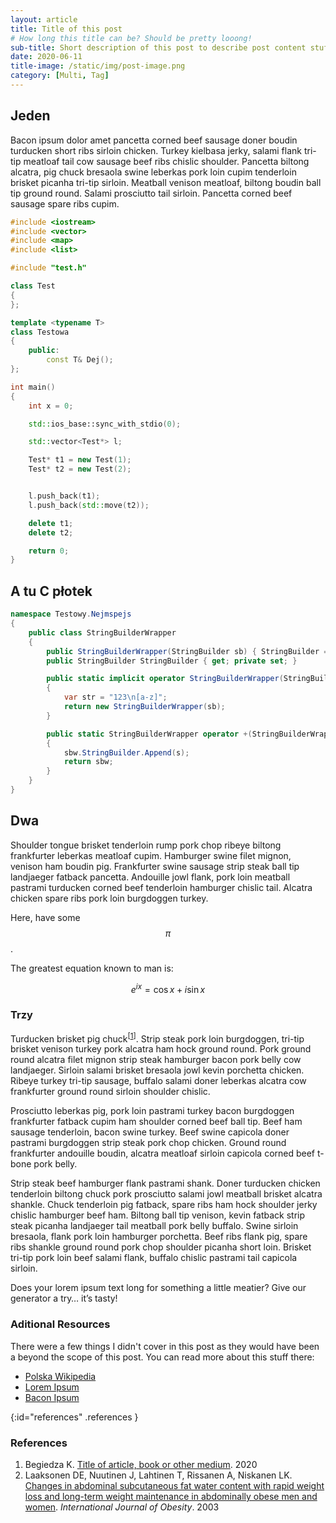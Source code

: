 ```yaml
---
layout: article
title: Title of this post
# How long this title can be? Should be pretty looong!
sub-title: Short description of this post to describe post content stuff
date: 2020-06-11
title-image: /static/img/post-image.png
category: [Multi, Tag]
---
```


## Jeden

Bacon ipsum dolor amet pancetta corned beef sausage doner boudin turducken short ribs sirloin chicken. Turkey kielbasa jerky, salami flank tri-tip meatloaf tail cow sausage beef ribs chislic shoulder. Pancetta biltong alcatra, pig chuck bresaola swine leberkas pork loin cupim tenderloin brisket picanha tri-tip sirloin. Meatball venison meatloaf, biltong boudin ball tip ground round. Salami prosciutto tail sirloin. Pancetta corned beef 
sausage spare ribs cupim.

```c++
#include <iostream>
#include <vector>
#include <map>
#include <list>

#include "test.h"

class Test
{
};

template <typename T>
class Testowa
{
    public:
        const T& Dej();
};

int main()
{
    int x = 0;

    std::ios_base::sync_with_stdio(0);

    std::vector<Test*> l;

    Test* t1 = new Test(1);
    Test* t2 = new Test(2);


    l.push_back(t1);
    l.push_back(std::move(t2));

    delete t1;
    delete t2;

    return 0;
}
```

## A tu C płotek

```c#
namespace Testowy.Nejmspejs
{
    public class StringBuilderWrapper
    {
        public StringBuilderWrapper(StringBuilder sb) { StringBuilder = sb; }
        public StringBuilder StringBuilder { get; private set; }

        public static implicit operator StringBuilderWrapper(StringBuilder sb)
        {
            var str = "123\n[a-z]";
            return new StringBuilderWrapper(sb);
        }

        public static StringBuilderWrapper operator +(StringBuilderWrapper sbw, string s)
        {
            sbw.StringBuilder.Append(s);
            return sbw;
        }
    }
}
```

## Dwa

Shoulder tongue brisket tenderloin rump pork chop ribeye biltong frankfurter leberkas meatloaf cupim. Hamburger swine filet mignon, venison ham boudin pig. Frankfurter swine sausage strip steak ball tip landjaeger fatback pancetta. Andouille jowl flank, pork loin meatball pastrami turducken corned beef tenderloin hamburger chislic tail. Alcatra chicken spare ribs pork loin burgdoggen turkey.

Here, have some $$\pi$$.

The greatest equation known to man is:

$$e^{ix} = \cos{x} + i\sin{x}$$

### Trzy

Turducken brisket pig chuck<sup>[<a href="#references">1</a>]</sup>. Strip steak pork loin burgdoggen, tri-tip brisket venison turkey pork alcatra ham hock ground round. Pork ground round alcatra filet mignon strip steak hamburger bacon pork belly cow landjaeger. Sirloin salami brisket bresaola jowl kevin porchetta chicken. Ribeye turkey tri-tip sausage, buffalo salami doner leberkas alcatra cow frankfurter ground round sirloin shoulder chislic.

Prosciutto leberkas pig, pork loin pastrami turkey bacon burgdoggen frankfurter fatback cupim ham shoulder corned beef ball tip. Beef ham sausage tenderloin, bacon swine turkey. Beef swine capicola doner pastrami burgdoggen strip steak pork chop chicken. Ground round frankfurter andouille boudin, alcatra meatloaf sirloin capicola corned beef t-bone pork belly.

Strip steak beef hamburger flank pastrami shank. Doner turducken chicken tenderloin biltong chuck pork prosciutto salami jowl meatball brisket alcatra shankle. Chuck tenderloin pig fatback, spare ribs ham hock shoulder jerky chislic hamburger beef ham. Biltong ball tip venison, kevin fatback strip steak picanha landjaeger tail meatball pork belly buffalo. Swine sirloin bresaola, flank pork loin hamburger porchetta. Beef ribs flank pig, spare ribs shankle ground round pork chop shoulder picanha short loin. Brisket tri-tip pork loin beef salami flank, buffalo chislic pastrami tail capicola sirloin.

Does your lorem ipsum text long for something a little meatier? Give our generator a try… it’s tasty!

### Aditional Resources

There were a few things I didn't cover in this post as they would have been a beyond the scope of this post.
You can read more about this stuff there:

*   [Polska Wikipedia](https://pl.wikipedia.org/wiki/Wikipedia:Strona_g%C5%82%C3%B3wna)
*   [Lorem Ipsum](#)
*   [Bacon Ipsum](https://baconipsum.com/)

{:id="references" .references }
### References

1.  Begiedza K. [Title of article, book or other medium](https://kbegiedza.eu/). 2020
2.  Laaksonen DE, Nuutinen J, Lahtinen T, Rissanen A, Niskanen LK. [Changes in abdominal subcutaneous fat water content with rapid weight loss and long-term weight maintenance in abdominally obese men and women](https://www.google.com/). *International Journal of Obesity*. 2003